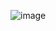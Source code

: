 ![image](https://github.com/yetinek/WaitRP-target/assets/114392515/15f2cb22-c3da-4a3d-851b-d9ff88225a49)
